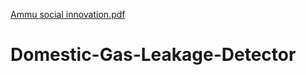 [Ammu social innovation.pdf](https://github.com/20R01A04B2/Domestic-Gas-Leakage-Detector/files/11185566/Ammu.social.innovation.pdf)
# Domestic-Gas-Leakage-Detector
